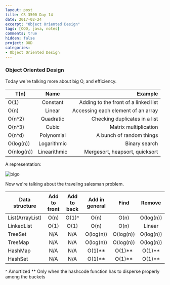 ```yaml
---
layout: post
title: CS 3500 Day 14
date: 2017-02-24
excerpt: "Object Oriented Design"
tags: [OOD, java, notes]
comments: true
hidden: false
project: OOD
categories:
- Object Oriented Design
---
```


### Object Oriented Design

Today we're talking more about big O, and efficiency. 

| T(n)			| 	Name 		| 				Example					|
| ------------- |:-------------:| -------------------------------------:|
| O(1)			| Constant		| Adding to the front of a linked list	|
| O(n)			| Linear		| Accessing each element of an array	|
| O(n^2)		| Quadratic		| Checking duplicates in a list			|
| O(n^3)		| Cubic			| Matrix multiplication					|
| O(n^d)		| Polynomial	| A bunch of random things				|
| O(log(n))		| Logarithmic	| Binary search							|
| O(nlog(n))	| Linearithmic	| Mergesort, heapsort, quicksort		|


A representation:

![bigo](https://apelbaum.files.wordpress.com/2011/10/yaacovapelbaumbigoplot.jpg)

Now we're talking about the traveling salesman problem. 


| Data structure			| Add to front 	| Add to back 	| Add in general| 		Find 	| 		Remove 	|
| ------------------------- |:-------------:|:-------------:|:-------------:|:-------------:|:-------------:|
| List(ArrayList)			| O(n)			| O(1)^ 		| O(n)			| O(n)|O(log(n))| O(n)			|
| LinkedList				| O(1)			| O(1)			| O(n)			| O(n)			| Linear		|
| TreeSet					| N/A			| N/A			| O(log(n))		| O(log(n))		| O(log(n))		|
| TreeMap					| N/A			| N/A			| O(log(n))		| O(log(n))		| O(log(n))		|
| HashMap		 			| N/A			| N/A			| O(1)**		| O(1)**		| O(1)**		|
| HashSet		 			| N/A			| N/A			| O(1)**		| O(1)**		| O(1)**		|	

^ Amortized
** Only when the hashcode function has to disperse properly among the buckets